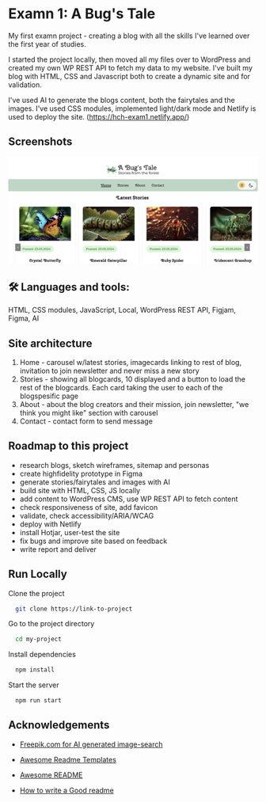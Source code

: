 
# Examn 1: A Bug's Tale

My first examn project -  creating a blog with all the skills I've learned over the first year of studies.

I started the project locally, then moved all my files over to WordPress and created my own WP REST API to fetch my data to my website. I've built my blog with HTML, CSS and Javascript both to create a dynamic site and for validation.

I've used AI to generate the blogs content, both the fairytales and the images. I've used CSS modules, implemented light/dark mode and Netlify is used to deploy the site. (https://hch-exam1.netlify.app/)


## Screenshots

![Screenshot](/images/Screenshot-bugs-tale.png)


## 🛠 Languages and tools:
HTML, CSS modules, JavaScript, Local, WordPress REST API, Figjam, Figma, AI


## Site architecture
1. Home - carousel w/latest stories, imagecards linking to rest of blog, invitation to join newsletter and never miss a new story
2. Stories - showing all blogcards, 10 displayed and a button to load the rest of the blogcards. Each card taking the user to each of the blogspesific page
3. About - about the blog creators and their mission, join newsletter, "we think you might like" section with carousel
4. Contact - contact form to send message
## Roadmap to this project

- research blogs, sketch wireframes, sitemap and personas
- create highfidelity prototype in Figma
- generate stories/fairytales and images with AI
- build site with HTML, CSS, JS locally
- add content to WordPress CMS, use WP REST API to fetch content
- check responsiveness of site, add favicon
- validate, check accessibility/ARIA/WCAG
- deploy with Netlify
- install Hotjar, user-test the site
- fix bugs and improve site based on feedback
- write report and deliver


## Run Locally

Clone the project

```bash
  git clone https://link-to-project
```

Go to the project directory

```bash
  cd my-project
```

Install dependencies

```bash
  npm install
```

Start the server

```bash
  npm run start
```


## Acknowledgements
 - [Freepik.com for AI generated image-search](https://www.freepik.com/free-ai-image/beautiful-landscape-from-magazine-coming-life_133598310.htm#fromView=search&page=1&position=10&uuid=e3e1e738-5243-43f2-8d91-317de3f31d9f)


 - [Awesome Readme Templates](https://awesomeopensource.com/project/elangosundar/awesome-README-templates)
 - [Awesome README](https://github.com/matiassingers/awesome-readme)
 - [How to write a Good readme](https://bulldogjob.com/news/449-how-to-write-a-good-readme-for-your-github-project)
